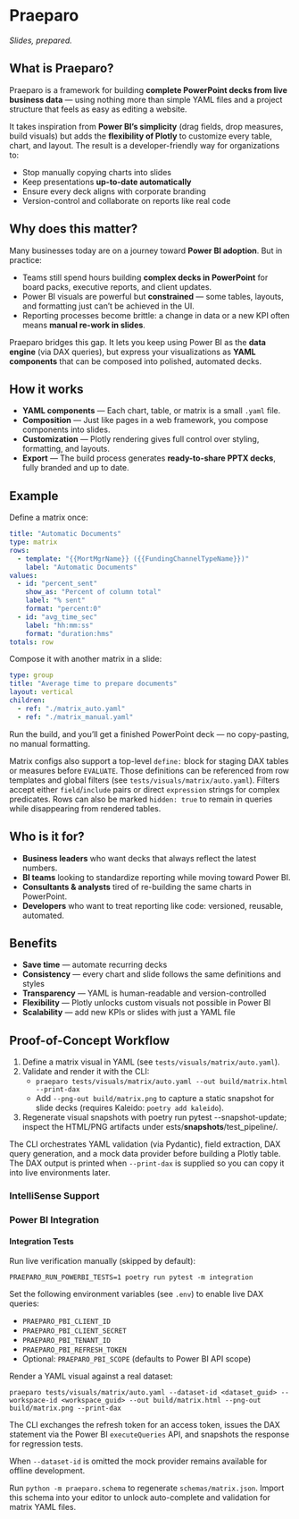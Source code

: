 ﻿# Praeparo

_Slides, prepared._

## What is Praeparo?

Praeparo is a framework for building **complete PowerPoint decks from live business data** — using nothing more than simple YAML files and a project structure that feels as easy as editing a website.

It takes inspiration from **Power BI’s simplicity** (drag fields, drop measures, build visuals) but adds the **flexibility of Plotly** to customize every table, chart, and layout. The result is a developer-friendly way for organizations to:

- Stop manually copying charts into slides
- Keep presentations **up-to-date automatically**
- Ensure every deck aligns with corporate branding
- Version-control and collaborate on reports like real code

## Why does this matter?

Many businesses today are on a journey toward **Power BI adoption**. But in practice:

- Teams still spend hours building **complex decks in PowerPoint** for board packs, executive reports, and client updates.
- Power BI visuals are powerful but **constrained** — some tables, layouts, and formatting just can’t be achieved in the UI.
- Reporting processes become brittle: a change in data or a new KPI often means **manual re-work in slides**.

Praeparo bridges this gap. It lets you keep using Power BI as the **data engine** (via DAX queries), but express your visualizations as **YAML components** that can be composed into polished, automated decks.

## How it works

- **YAML components** — Each chart, table, or matrix is a small `.yaml` file.
- **Composition** — Just like pages in a web framework, you compose components into slides.
- **Customization** — Plotly rendering gives full control over styling, formatting, and layouts.
- **Export** — The build process generates **ready-to-share PPTX decks**, fully branded and up to date.

## Example

Define a matrix once:

```yaml
title: "Automatic Documents"
type: matrix
rows:
  - template: "{{MortMgrName}} ({{FundingChannelTypeName}})"
    label: "Automatic Documents"
values:
  - id: "percent_sent"
    show_as: "Percent of column total"
    label: "% sent"
    format: "percent:0"
  - id: "avg_time_sec"
    label: "hh:mm:ss"
    format: "duration:hms"
totals: row
```

Compose it with another matrix in a slide:

```yaml
type: group
title: "Average time to prepare documents"
layout: vertical
children:
  - ref: "./matrix_auto.yaml"
  - ref: "./matrix_manual.yaml"
```

Run the build, and you’ll get a finished PowerPoint deck — no copy-pasting, no manual formatting.

Matrix configs also support a top-level `define:` block for staging DAX tables or measures before `EVALUATE`. Those definitions can be referenced from row templates and global filters (see `tests/visuals/matrix/auto.yaml`). Filters accept either `field`/`include` pairs or direct `expression` strings for complex predicates. Rows can also be marked `hidden: true` to remain in queries while disappearing from rendered tables.

## Who is it for?

- **Business leaders** who want decks that always reflect the latest numbers.
- **BI teams** looking to standardize reporting while moving toward Power BI.
- **Consultants & analysts** tired of re-building the same charts in PowerPoint.
- **Developers** who want to treat reporting like code: versioned, reusable, automated.

## Benefits

- **Save time** — automate recurring decks
- **Consistency** — every chart and slide follows the same definitions and styles
- **Transparency** — YAML is human-readable and version-controlled
- **Flexibility** — Plotly unlocks custom visuals not possible in Power BI
- **Scalability** — add new KPIs or slides with just a YAML file

## Proof-of-Concept Workflow

1. Define a matrix visual in YAML (see `tests/visuals/matrix/auto.yaml`).
2. Validate and render it with the CLI:
   - `praeparo tests/visuals/matrix/auto.yaml --out build/matrix.html --print-dax`
   - Add `--png-out build/matrix.png` to capture a static snapshot for slide decks (requires Kaleido: `poetry add kaleido`).
3. Regenerate visual snapshots with poetry run pytest --snapshot-update; inspect the HTML/PNG artifacts under 	ests/__snapshots__/test_pipeline/.

The CLI orchestrates YAML validation (via Pydantic), field extraction, DAX query generation, and a mock data provider before building a Plotly table. The DAX output is printed when `--print-dax` is supplied so you can copy it into live environments later.

### IntelliSense Support
### Power BI Integration

#### Integration Tests

Run live verification manually (skipped by default):

```
PRAEPARO_RUN_POWERBI_TESTS=1 poetry run pytest -m integration
```

Set the following environment variables (see `.env`) to enable live DAX queries:
- `PRAEPARO_PBI_CLIENT_ID`
- `PRAEPARO_PBI_CLIENT_SECRET`
- `PRAEPARO_PBI_TENANT_ID`
- `PRAEPARO_PBI_REFRESH_TOKEN`
- Optional: `PRAEPARO_PBI_SCOPE` (defaults to Power BI API scope)

Render a YAML visual against a real dataset:

```
praeparo tests/visuals/matrix/auto.yaml --dataset-id <dataset_guid> --workspace-id <workspace_guid> --out build/matrix.html --png-out build/matrix.png --print-dax
```

The CLI exchanges the refresh token for an access token, issues the DAX statement via the Power BI `executeQueries` API, and snapshots the response for regression tests.

When `--dataset-id` is omitted the mock provider remains available for offline development.


Run `python -m praeparo.schema` to regenerate `schemas/matrix.json`. Import this schema into your editor to unlock auto-complete and validation for matrix YAML files.




